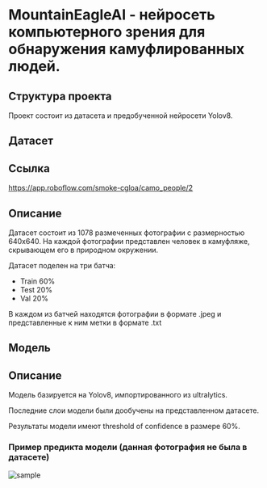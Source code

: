 # MountainEagleAI - нейросеть компьютерного зрения для обнаружения камуфлированных людей.

## Структура проекта

Проект состоит из датасета и предобученной нейросети Yolov8.

## Датасет 

## Ссылка

https://app.roboflow.com/smoke-cgloa/camo_people/2

## Описание

Датасет состоит из 1078 размеченных фотографии с размерностью 640x640. На каждой фотографии представлен человек в камуфляже, скрывающем его в природном окружении. 

Датасет поделен на три батча:

- Train 60%
- Test 20%
- Val 20%

В каждом из батчей находятся фотографии в формате .jpeg и представленные к ним метки в формате .txt

## Модель

## Описание

Модель базируется на Yolov8, импортированного из ultralytics. 

Последние слои модели были дообучены на представленном датасете.

Результаты модели имеют threshold of confidence в размере 60%.

### Пример предикта модели (данная фотография не была в датасете)

![sample](https://github.com/YernarBekbolat/military-camo-detection/assets/81419096/e4fd119f-4371-4ac9-bdcc-f11a33ff7d2a)

